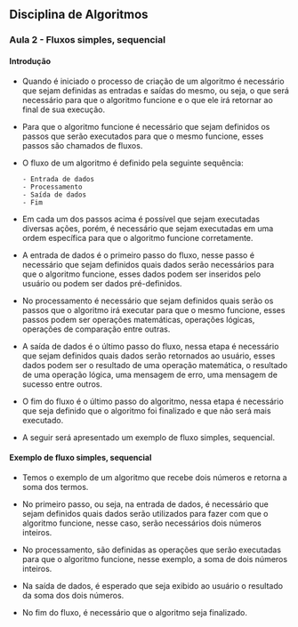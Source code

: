 ## Disciplina de Algoritmos

### Aula 2 - Fluxos simples, sequencial

#### Introdução

- Quando é iniciado o processo de criação de um algoritmo é necessário que sejam definidas as entradas e saídas do mesmo, ou seja, o que será necessário para que o algoritmo funcione e o que ele irá retornar ao final de sua execução.

- Para que o algoritmo funcione é necessário que sejam definidos os passos que serão executados para que o mesmo funcione, esses passos são chamados de fluxos.

- O fluxo de um algoritmo é definido pela seguinte sequência:
    
      - Entrada de dados
      - Processamento
      - Saída de dados
      - Fim

- Em cada um dos passos acima é possível que sejam executadas diversas ações, porém, é necessário que sejam executadas em uma ordem específica para que o algoritmo funcione corretamente.

- A entrada de dados é o primeiro passo do fluxo, nesse passo é necessário que sejam definidos quais dados serão necessários para que o algoritmo funcione, esses dados podem ser inseridos pelo usuário ou podem ser dados pré-definidos.

- No processamento é necessário que sejam definidos quais serão os passos que o algoritmo irá executar para que o mesmo funcione, esses passos podem ser operações matemáticas, operações lógicas, operações de comparação entre outras.

- A saída de dados é o último passo do fluxo, nessa etapa é necessário que sejam definidos quais dados serão retornados ao usuário, esses dados podem ser o resultado de uma operação matemática, o resultado de uma operação lógica, uma mensagem de erro, uma mensagem de sucesso entre outros.

- O fim do fluxo é o último passo do algoritmo, nessa etapa é necessário que seja definido que o algoritmo foi finalizado e que não será mais executado.

- A seguir será apresentado um exemplo de fluxo simples, sequencial.

#### Exemplo de fluxo simples, sequencial

- Temos o exemplo de um algoritmo que recebe dois números e retorna a soma dos termos.

- No primeiro passo, ou seja, na entrada de dados, é necessário que sejam definidos quais dados serão utilizados para fazer com que o algoritmo funcione, nesse caso, serão necessários dois números inteiros.

- No processamento, são definidas as operações que serão executadas para que o algoritmo funcione, nesse exemplo, a soma de dois números inteiros.

- Na saída de dados, é esperado que seja exibido ao usuário o resultado da soma dos dois números.

- No fim do fluxo, é necessário que o algoritmo seja finalizado.